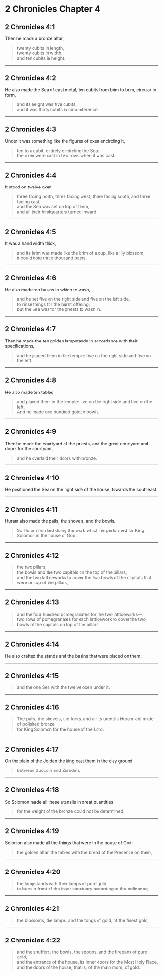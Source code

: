 # 2 Chronicles Chapter 4

## 2 Chronicles 4:1

Then he made a bronze altar,

> twenty cubits in length,  
> twenty cubits in width,  
> and ten cubits in height.

---

## 2 Chronicles 4:2

He also made the Sea of cast metal, ten cubits from brim to brim, circular in form,

> and its height was five cubits,  
> and it was thirty cubits in circumference.

---

## 2 Chronicles 4:3

Under it was something like the figures of oxen encircling it,

> ten to a cubit, entirely encircling the Sea;  
> the oxen were cast in two rows when it was cast.

---

## 2 Chronicles 4:4

It stood on twelve oxen:

> three facing north, three facing west, three facing south, and three facing east;  
> and the Sea was set on top of them,  
> and all their hindquarters turned inward.

---

## 2 Chronicles 4:5

It was a hand width thick,

> and its brim was made like the brim of a cup, like a lily blossom;  
> it could hold three thousand baths.

---

## 2 Chronicles 4:6

He also made ten basins in which to wash,

> and he set five on the right side and five on the left side,  
> to rinse things for the burnt offering;  
> but the Sea was for the priests to wash in.

---

## 2 Chronicles 4:7

Then he made the ten golden lampstands in accordance with their specifications,

> and he placed them in the temple: five on the right side and five on the left.

---

## 2 Chronicles 4:8

He also made ten tables

> and placed them in the temple: five on the right side and five on the left.  
> And he made one hundred golden bowls.

---

## 2 Chronicles 4:9

Then he made the courtyard of the priests, and the great courtyard and doors for the courtyard,

> and he overlaid their doors with bronze.

---

## 2 Chronicles 4:10

He positioned the Sea on the right side of the house, towards the southeast.

---

## 2 Chronicles 4:11

Huram also made the pails, the shovels, and the bowls.

> So Huram finished doing the work which he performed for King Solomon in the house of God:

---

## 2 Chronicles 4:12

> the two pillars,  
> the bowls and the two capitals on the top of the pillars,  
> and the two latticeworks to cover the two bowls of the capitals that were on top of the pillars,

---

## 2 Chronicles 4:13

> and the four hundred pomegranates for the two latticeworks—  
> two rows of pomegranates for each latticework to cover the two bowls of the capitals on top of the pillars.

---

## 2 Chronicles 4:14

He also crafted the stands and the basins that were placed on them,

---

## 2 Chronicles 4:15

> and the one Sea with the twelve oxen under it.

---

## 2 Chronicles 4:16

> The pails, the shovels, the forks, and all its utensils Huram-abi made of polished bronze  
> for King Solomon for the house of the Lord.

---

## 2 Chronicles 4:17

On the plain of the Jordan the king cast them in the clay ground

> between Succoth and Zeredah.

---

## 2 Chronicles 4:18

So Solomon made all these utensils in great quantities,

> for the weight of the bronze could not be determined.

---

## 2 Chronicles 4:19

Solomon also made all the things that were in the house of God:

> the golden altar, the tables with the bread of the Presence on them,

---

## 2 Chronicles 4:20

> the lampstands with their lamps of pure gold,  
> to burn in front of the inner sanctuary according to the ordinance;

---

## 2 Chronicles 4:21

> the blossoms, the lamps, and the tongs of gold, of the finest gold;

---

## 2 Chronicles 4:22

> and the snuffers, the bowls, the spoons, and the firepans of pure gold;  
> and the entrance of the house, its inner doors for the Most Holy Place, and the doors of the house, that is, of the main room, of gold.
